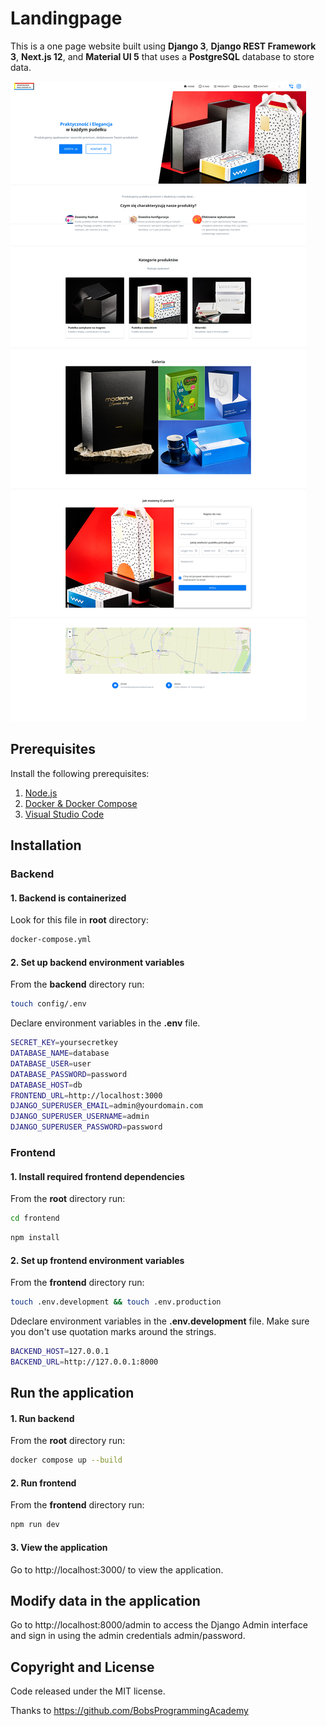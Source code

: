 # Landingpage

This is a one page website built using **Django 3**, **Django REST Framework 3**, **Next.js 12**, and **Material UI 5** that uses a **PostgreSQL** database to store data.


![plot](https://github.com/deltacodepl/opak-page/blob/main/frontend/public/images/light.png?raw=true)


## Prerequisites

Install the following prerequisites:

1. [Node.js](https://nodejs.org/en/)
2. [Docker & Docker Compose](https://www.docker.com/)
3. [Visual Studio Code](https://code.visualstudio.com/download)


## Installation

### Backend

#### 1. Backend is containerized

Look for this file in **root** directory:

```bash
docker-compose.yml
```

#### 2. Set up backend environment variables

From the **backend** directory run:

```bash
touch config/.env
```

Declare environment variables in the **.env** file.

```bash
SECRET_KEY=yoursecretkey
DATABASE_NAME=database
DATABASE_USER=user
DATABASE_PASSWORD=password
DATABASE_HOST=db
FRONTEND_URL=http://localhost:3000
DJANGO_SUPERUSER_EMAIL=admin@yourdomain.com
DJANGO_SUPERUSER_USERNAME=admin
DJANGO_SUPERUSER_PASSWORD=password
```

### Frontend

#### 1. Install required frontend dependencies

From the **root** directory run:

```bash
cd frontend
```
```bash
npm install
```

#### 2. Set up frontend environment variables

From the **frontend** directory run:

```bash
touch .env.development && touch .env.production
```


Ddeclare environment variables in the **.env.development** file. Make sure you don't use quotation marks around the strings.

```bash
BACKEND_HOST=127.0.0.1
BACKEND_URL=http://127.0.0.1:8000
```

## Run the application


#### 1. Run backend

From the **root** directory run:

```bash
docker compose up --build
```

#### 2. Run frontend

From the **frontend** directory run:

```bash
npm run dev
```

#### 3. View the application

Go to http://localhost:3000/ to view the application.


## Modify data in the application

Go to http://localhost:8000/admin to access the Django Admin interface and sign in using the admin credentials
admin/password.


## Copyright and License

Code released under the MIT license.

Thanks to https://github.com/BobsProgrammingAcademy